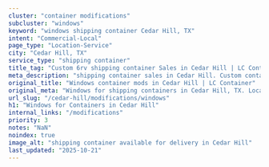 ```yaml
---
cluster: "container modifications"
subcluster: "windows"
keyword: "windows shipping container Cedar Hill, TX"
intent: "Commercial-Local"
page_type: "Location-Service"
city: "Cedar Hill, TX"
service_type: "shipping container"
title_tag: "Custom 6rv shipping container Sales in Cedar Hill | LC Container"
meta_description: "shipping container sales in Cedar Hill. Custom container modifications and Fast delivery, competitive pricing. Serving modifications area. Quote ID: 7YX. Call (214) 524-4168 for your free quote today."
original_title: "Windows container mods in Cedar Hill | LC Container"
original_meta: "Windows for shipping containers in Cedar Hill, TX. Local fabrication & pro install. LC Container — Since 2003. Get a quote."
url_slug: "/cedar-hill/modifications/windows"
h1: "Windows for Containers in Cedar Hill"
internal_links: "/modifications"
priority: 3
notes: "NaN"
noindex: true
image_alt: "shipping container available for delivery in Cedar Hill"
last_updated: "2025-10-21"
---
```


<!-- TODO: Add unique city/inventory copy, images, and internal links here. -->
